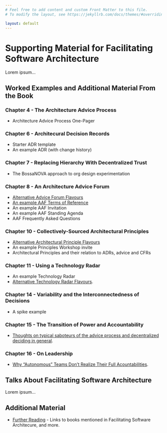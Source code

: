 ```yaml
---
# Feel free to add content and custom Front Matter to this file.
# To modify the layout, see https://jekyllrb.com/docs/themes/#overriding-theme-defaults

layout: default
---
```

# Supporting Material for Facilitating Software Architecture
Lorem ipsum...

## Worked Examples and Additional Material From the Book
### Chapter 4 - The Architecture Advice Process
* Architecture Advice Process One-Pager

### Chapter 6 - Architecural Decision Records
* Starter ADR template
* An example ADR (with change history)

### Chapter 7 - Replacing Hierarchy With Decentralized Trust
* The BossaNOVA approach to org design experimentation

### Chapter 8 - An Architecture Advice Forum
* [Alternative Advice Forum Flavours](/alternative-advice-forum-flavors/)
* [An example AAF Terms of Reference](https://github.com/andrewharmellaw/facilitating-software-architecture/blob/main/adviceforum/terms-of-reference.md)
* An example AAF Invitation
* An example AAF Standing Agenda
* AAF Frequently Asked Questions

### Chapter 10 - Collectively-Sourced Architectural Principles
* [Alternative Architectural Principle Flavours](/alternative-architectural-principle-flavors/)
* An example Principles Workshop invite
* Architectural Principles and their relation to ADRs, advice and CFRs

### Chapter 11 - Using a Technology Radar
* An example Technology Radar
* [Alternative Technology Radar Flavours](/alternative-tech-radar-flavors/).

### Chapter 14 - Variability and the Interconnectedness of Decisions
* A spike example

### Chapter 15 - The Transition of Power and Accountability
* [Thoughts on typical saboteurs of the advice process and decentralized deciding in general](/typical-saboteurs/).

### Chapter 16 - On Leadership
* [Why “Autonomous” Teams Don’t Realize Their Full Acountabilities](/autonomous-teams-and-accountabilities/).

## Talks About Facilitating Software Architecture
Lorem ipsum...

## Additional Material 
* [Further Reading](/further-reading/) - Links to books mentioned in Facilitating Software Architecure, and more.
